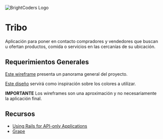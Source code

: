 ![BrightCoders Logo](img/logo-bc.png)

# Tribo

Aplicación para poner en contacto compradores y vendedores que buscan u ofertan productos, comida o servicios en las cercanías de su ubicación.

## Requerimientos Generales

[Este wireframe](https://miro.com/app/board/o9J_ktv22zI=/?moveToWidget=3074457347673574370&cot=12) presenta un panorama general del proyecto.

[Este diseño](https://xd.adobe.com/view/75a31cad-ef76-4d6a-766b-a50c920b7770-0392/grid) servirá como inspiración sobre los colores a utilizar.

**IMPORTANTE** Los wireframes son una aproximación y no necesariamente la aplicación final.

## Recursos
- [Using Rails for API-only Applications
](https://guides.rubyonrails.org/api_app.html)
- [Grape](https://github.com/ruby-grape/grape)
